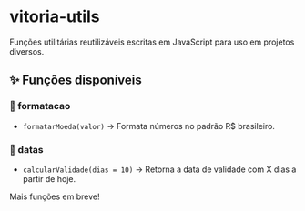 # vitoria-utils
Funções utilitárias reutilizáveis escritas em JavaScript para uso em projetos diversos.

## ✨ Funções disponíveis

### 📁 formatacao
- `formatarMoeda(valor)` → Formata números no padrão R$ brasileiro.

### 📁 datas
- `calcularValidade(dias = 10)` → Retorna a data de validade com X dias a partir de hoje.

Mais funções em breve!
